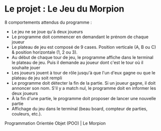# Le projet : Le Jeu du Morpion 

8 comportements attendus du programme : 

- Le jeu ne se joue qu'à deux joueurs
- Le programme doit commencer en demandant le prénom de chaque joueur
- Le plateau de jeu est composé de 9 cases. Position verticale (A, B ou C) & position horizontale (1, 2 ou 3).
- Au début de chaque tour de jeu, le programme affiche dans le terminal le plateau de jeu. Puis il demande au joueur dont c'est le tour où il souhaite jouer
- Les joueurs jouent à tour de rôle jusqu'à que l'un d'eux gagne ou que le plateau de jeu soit rempli 
- Le programme doit détecter la fin de la partie. Si un joueur gagne, il doit annoncer son nom. S'il y a match nul, le programme doit en informer les deux joueurs 
- À la fin d'une partie, le programme doit proposer de lancer une nouvelle partie 
- Affichage du jeu dans le terminal (beau board, compteur de parties, couleurs, etc.).













Programmation Orientée Objet (POO) | Le Morpion
